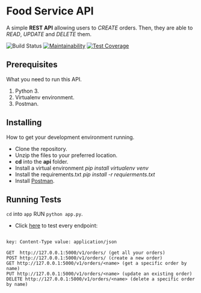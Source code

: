 # Food Service API

A simple **REST API** allowing users to _CREATE_ orders. Then, they are able to _READ_, _UPDATE_ and _DELETE_ them.

![Build Status](https://travis-ci.org/Chell0/food-api.svg?branch=develop)
[![Maintainability](https://api.codeclimate.com/v1/badges/46542d1e81b90842b0bf/maintainability)](https://codeclimate.com/github/Chell0/food-api/maintainability) [![Test Coverage](https://api.codeclimate.com/v1/badges/46542d1e81b90842b0bf/test_coverage)](https://codeclimate.com/github/Chell0/food-api/test_coverage)

## Prerequisites

What you need to run this API.

1. Python 3.
2. Virtualenv environment.
3. Postman.

## Installing

How to get your development environment running.

- Clone the repository.
- Unzip the files to your preferred location.
- **cd**  into the **api** folder.
- Install a virtual environment _pip install virtualenv venv_
- Install the requirements.txt _pip install -r requierments.txt_
- Install [Postman](https://www.getpostman.com/).

## Running Tests

```cd``` into ```app``` RUN ```python app.py```.
- Click [here](https://documenter.getpostman.com/view/4006766/RWaRPRJm) to test every endpoint:

```html

key: Content-Type value: application/json

```

```
GET  http://127.0.0.1:5000/v1/orders/ (get all your orders)
POST http://127.0.0.1:5000/v1/orders/ (create a new order)
GET http://127.0.0.1:5000/v1/orders/<name> (get a specific order by name)
PUT http://127.0.0.1:5000/v1/orders/<name> (update an existing order)
DELETE http://127.0.0.1:5000/v1/orders/<name> (delete a specific order by name)
```
